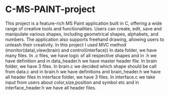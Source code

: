 # C-MS-PAINT-project
This project is a feature-rich MS Paint application built in C, offering a wide range of creative tools and functionalities. Users can create, edit, save and manipulate various shapes, including geometrical shapes, alphabets, and numbers. The application also supports freehand drawing, allowing users to unleash their creativity.
In this project I used MVC method (monitor(data),view(brain) and control(interface))
In data folder, we have many files. In .c files, we have logic of all respective shapes and in .h we have definition and in data_header.h we have master header file.
In brain folder, we have 3 files. In brain.c we decided which shape should be call from data.c and in brain.h we have definitions and brain_header.h we have all header files
In interface folder, we have 3 files. In interface.c we take input from users about color,size,position and symbol etc and in interface_header.h we have all header files.
